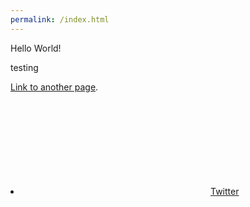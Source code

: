 ```yaml
---
permalink: /index.html
---
```

<link rel="shortcut icon" type="image/x-icon" href="favicon.ico">


Hello World! 

testing

[Link to another page](./home.md).

<li>
    <a class="n01" href="https://twitter.com/justxoi">
        <svg><use xlink:href="#icon-905"></use></svg><span class="label">Twitter</span>
    </a>
</li>
